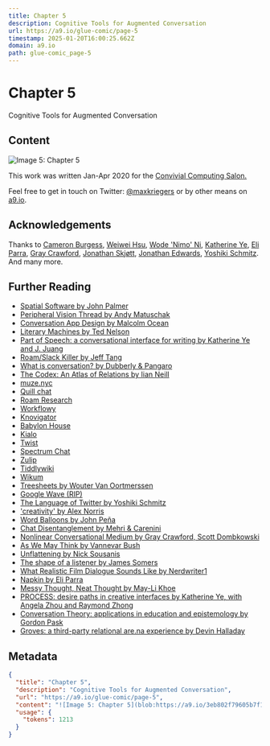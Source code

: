 ```yaml
---
title: Chapter 5
description: Cognitive Tools for Augmented Conversation
url: https://a9.io/glue-comic/page-5
timestamp: 2025-01-20T16:00:25.662Z
domain: a9.io
path: glue-comic_page-5
---
```


# Chapter 5


Cognitive Tools for Augmented Conversation


## Content

![Image 5: Chapter 5](blob:https://a9.io/3eb802f79605b7f11ac23dbe3d22ef4d)

This work was written Jan-Apr 2020 for the [Convivial Computing Salon.](https://2020.programming-conference.org/home/salon-2020#program)

Feel free to get in touch on Twitter: [@maxkriegers](https://twitter.com/maxkriegers) or by other means on [a9.io](https://a9.io/).

Acknowledgements
----------------

Thanks to [Cameron Burgess](https://twitter.com/supercgeek), [Weiwei Hsu](https://twitter.com/glitchyowl), [Wode 'Nimo' Ni](https://twitter.com/wodenimoni), [Katherine Ye](https://twitter.com/hypotext), [Eli Parra](https://twitter.com/elzr), [Gray Crawford](https://twitter.com/graycrawford), [Jonathan Skjøtt](https://twitter.com/jskjott), [Jonathan Edwards](https://twitter.com/jonathoda), [Yoshiki Schmitz](https://twitter.com/yoshikischmitz). And many more.

Further Reading
---------------

*   [Spatial Software by John Palmer](https://darkblueheaven.com/spatialsoftware/)
*   [Peripheral Vision Thread by Andy Matuschak](https://mobile.twitter.com/andy_matuschak/status/1202663202997170176)
*   [Conversation App Design by Malcolm Ocean](https://roamresearch.com/#/app/malcolmocean/page/Tbh3Tm5ju)
*   [Literary Machines by Ted Nelson](https://monoskop.org/File:Nelson_Ted_Literary_Machines_c1987_chs_0-1.pdf)
*   [Part of Speech: a conversational interface for writing by Katherine Ye and J. Juang](http://hypotext.co/part-of-speech)
*   [Roam/Slack Killer by Jeff Tang](https://twitter.com/tangjeff0/status/1248060649344831488)
*   [What is conversation? by Dubberly & Pangaro](http://www.dubberly.com/articles/what-is-conversation.html)
*   [The Codex: An Atlas of Relations by Iian Neill](https://doi.org/10.17175/SB004_008)
*   [muze.nyc](https://muze.nyc/)
*   [Quill chat](https://quill.chat/)
*   [Roam Research](https://roamresearch.com/)
*   [Workflowy](https://workflowy.com/)
*   [Knovigator](https://www.knovigator.com/)
*   [Babylon House](https://babylon.house/)
*   [Kialo](https://www.kialo.com/tour)
*   [Twist](https://twist.com/)
*   [Spectrum Chat](https://spectrum.chat/)
*   [Zulip](https://zulipchat.com/)
*   [Tiddlywiki](https://tiddlywiki.com/)
*   [Wikum](http://wikum.csail.mit.edu/)
*   [Treesheets by Wouter Van Oortmerssen](http://strlen.com/treesheets/)
*   [Google Wave (RIP)](https://en.wikipedia.org/wiki/Apache_Wave)
*   [The Language of Twitter by Yoshiki Schmitz](https://twitter.com/yoshikischmitz/status/1208632237358379008)
*   ['creativity' by Alex Norris](https://twitter.com/dorrismccomics/status/839118593539223555?lang=en)
*   [Word Balloons by John Peña](http://www.johnpena.net/#/sometimes-i-just-dont-know-how-to-be-in-the-world)
*   [Chat Disentanglement by Mehri & Carenini](https://www.aclweb.org/anthology/I17-1062/)
*   [Nonlinear Conversational Medium by Gray Crawford, Scott Dombkowski](https://www.graycrawford.com/nonlinear-conversational-medium)
*   [As We May Think by Vannevar Bush](https://www.theatlantic.com/magazine/archive/1945/07/as-we-may-think/303881/)
*   [Unflattening by Nick Sousanis](https://www.hup.harvard.edu/catalog.php?isbn=9780674744431)
*   [The shape of a listener by James Somers](https://jsomers.net/blog/conversation)
*   [What Realistic Film Dialogue Sounds Like by Nerdwriter1](https://www.youtube.com/watch?v=CHp639vhUJg&feature=emb_title)
*   [Napkin by Eli Parra](https://twitter.com/elzr/status/1171505815334739968)
*   [Messy Thought, Neat Thought by May-Li Khoe](https://klr.tumblr.com/post/154784481858/messy-thought-neat-thought)
*   [PROCESS: desire paths in creative interfaces by Katherine Ye, with Angela Zhou and Raymond Zhong](https://www.cs.cmu.edu/~kqy/resources/PROCESS_YConf.pdf)
*   [Conversation Theory: applications in education and epistemology by Gordon Pask](https://scholar.googleusercontent.com/scholar?q=cache:t_wFM858daIJ:scholar.google.com/)
*   [Groves: a third-party relational are.na experience by Devin Halladay](https://www.are.na/devin-halladay/groves)

## Metadata

```json
{
  "title": "Chapter 5",
  "description": "Cognitive Tools for Augmented Conversation",
  "url": "https://a9.io/glue-comic/page-5",
  "content": "![Image 5: Chapter 5](blob:https://a9.io/3eb802f79605b7f11ac23dbe3d22ef4d)\n\nThis work was written Jan-Apr 2020 for the [Convivial Computing Salon.](https://2020.programming-conference.org/home/salon-2020#program)\n\nFeel free to get in touch on Twitter: [@maxkriegers](https://twitter.com/maxkriegers) or by other means on [a9.io](https://a9.io/).\n\nAcknowledgements\n----------------\n\nThanks to [Cameron Burgess](https://twitter.com/supercgeek), [Weiwei Hsu](https://twitter.com/glitchyowl), [Wode 'Nimo' Ni](https://twitter.com/wodenimoni), [Katherine Ye](https://twitter.com/hypotext), [Eli Parra](https://twitter.com/elzr), [Gray Crawford](https://twitter.com/graycrawford), [Jonathan Skjøtt](https://twitter.com/jskjott), [Jonathan Edwards](https://twitter.com/jonathoda), [Yoshiki Schmitz](https://twitter.com/yoshikischmitz). And many more.\n\nFurther Reading\n---------------\n\n*   [Spatial Software by John Palmer](https://darkblueheaven.com/spatialsoftware/)\n*   [Peripheral Vision Thread by Andy Matuschak](https://mobile.twitter.com/andy_matuschak/status/1202663202997170176)\n*   [Conversation App Design by Malcolm Ocean](https://roamresearch.com/#/app/malcolmocean/page/Tbh3Tm5ju)\n*   [Literary Machines by Ted Nelson](https://monoskop.org/File:Nelson_Ted_Literary_Machines_c1987_chs_0-1.pdf)\n*   [Part of Speech: a conversational interface for writing by Katherine Ye and J. Juang](http://hypotext.co/part-of-speech)\n*   [Roam/Slack Killer by Jeff Tang](https://twitter.com/tangjeff0/status/1248060649344831488)\n*   [What is conversation? by Dubberly & Pangaro](http://www.dubberly.com/articles/what-is-conversation.html)\n*   [The Codex: An Atlas of Relations by Iian Neill](https://doi.org/10.17175/SB004_008)\n*   [muze.nyc](https://muze.nyc/)\n*   [Quill chat](https://quill.chat/)\n*   [Roam Research](https://roamresearch.com/)\n*   [Workflowy](https://workflowy.com/)\n*   [Knovigator](https://www.knovigator.com/)\n*   [Babylon House](https://babylon.house/)\n*   [Kialo](https://www.kialo.com/tour)\n*   [Twist](https://twist.com/)\n*   [Spectrum Chat](https://spectrum.chat/)\n*   [Zulip](https://zulipchat.com/)\n*   [Tiddlywiki](https://tiddlywiki.com/)\n*   [Wikum](http://wikum.csail.mit.edu/)\n*   [Treesheets by Wouter Van Oortmerssen](http://strlen.com/treesheets/)\n*   [Google Wave (RIP)](https://en.wikipedia.org/wiki/Apache_Wave)\n*   [The Language of Twitter by Yoshiki Schmitz](https://twitter.com/yoshikischmitz/status/1208632237358379008)\n*   ['creativity' by Alex Norris](https://twitter.com/dorrismccomics/status/839118593539223555?lang=en)\n*   [Word Balloons by John Peña](http://www.johnpena.net/#/sometimes-i-just-dont-know-how-to-be-in-the-world)\n*   [Chat Disentanglement by Mehri & Carenini](https://www.aclweb.org/anthology/I17-1062/)\n*   [Nonlinear Conversational Medium by Gray Crawford, Scott Dombkowski](https://www.graycrawford.com/nonlinear-conversational-medium)\n*   [As We May Think by Vannevar Bush](https://www.theatlantic.com/magazine/archive/1945/07/as-we-may-think/303881/)\n*   [Unflattening by Nick Sousanis](https://www.hup.harvard.edu/catalog.php?isbn=9780674744431)\n*   [The shape of a listener by James Somers](https://jsomers.net/blog/conversation)\n*   [What Realistic Film Dialogue Sounds Like by Nerdwriter1](https://www.youtube.com/watch?v=CHp639vhUJg&feature=emb_title)\n*   [Napkin by Eli Parra](https://twitter.com/elzr/status/1171505815334739968)\n*   [Messy Thought, Neat Thought by May-Li Khoe](https://klr.tumblr.com/post/154784481858/messy-thought-neat-thought)\n*   [PROCESS: desire paths in creative interfaces by Katherine Ye, with Angela Zhou and Raymond Zhong](https://www.cs.cmu.edu/~kqy/resources/PROCESS_YConf.pdf)\n*   [Conversation Theory: applications in education and epistemology by Gordon Pask](https://scholar.googleusercontent.com/scholar?q=cache:t_wFM858daIJ:scholar.google.com/)\n*   [Groves: a third-party relational are.na experience by Devin Halladay](https://www.are.na/devin-halladay/groves)",
  "usage": {
    "tokens": 1213
  }
}
```
